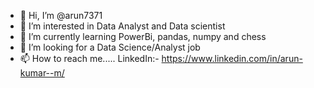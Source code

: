 - 👋 Hi, I’m @arun7371
- 👀 I’m interested in Data Analyst and Data scientist
- 🌱 I’m currently learning PowerBi, pandas, numpy and chess
- 💞️ I’m looking for a Data Science/Analyst job
- 📫 How to reach me..... LinkedIn:- https://www.linkedin.com/in/arun-kumar--m/

<!---
arun7371/arun7371 is a ✨ special ✨ repository because its `README.md` (this file) appears on your GitHub profile.
You can click the Preview link to take a look at your changes.
--->
